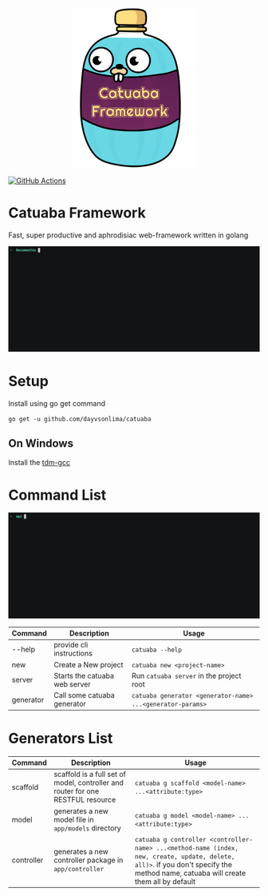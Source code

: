<p align="center"><img src="catuaba-mascote.png" width="250"></p>

[![GitHub Actions](https://img.shields.io/endpoint.svg?url=https%3A%2F%2Factions-badge.atrox.dev%2Fdayvsonlima%2Fcatuaba%2Fbadge&label=build&logo=none)](https://actions-badge.atrox.dev/dayvsonlima/catuaba/goto)

# Catuaba Framework

Fast, super productive and aphrodisiac web-framework written in golang

![Catuaba Framework Golang new command example](catuaba-new-command.gif)


# Setup

Install using go get command
```
go get -u github.com/dayvsonlima/catuaba
```

## On Windows
Install the [tdm-gcc](https://jmeubank.github.io/tdm-gcc/) 

# Command List
![Catuaba Framework Golang scaffold command example](catuaba-scaffold-command-example.gif)

| Command | Description | Usage |
| --- | --- | --- |
|--help| provide cli instructions | `catuaba --help`
|new | Create a New project | `catuaba new <project-name>`
|server| Starts the catuaba web server | Run `catuaba server` in the project root
|generator| Call some catuaba generator | `catuaba generator <generator-name> ...<generator-params>`

# Generators List
| Command | Description | Usage |
| --- | --- | --- |
|scaffold| scaffold is a full set of model, controller and router for one RESTFUL resource | `catuaba g scaffold <model-name> ...<attribute:type>`
|model| generates a new model file in `app/models` directory | `catuaba g model <model-name> ...<attribute:type>`
|controller| generates a new controller package in `app/controller` | `catuaba g controller <controller-name> ...<method-name (index, new, create, update, delete, all)>`. if you don't specify the method name, catuaba will create them all by default



